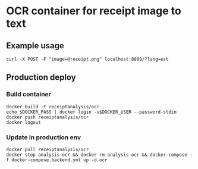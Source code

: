 # OCR container for receipt image to text

## Example usage

```
curl -X POST -F "image=@receipt.png" localhost:8800/?lang=est
```

## Production deploy

### Build container
```
docker build -t receiptanalysis/ocr .
echo $DOCKER_PASS | docker login -u$DOCKER_USER --password-stdin
docker push receiptanalysis/ocr
docker logout
```

### Update in production env
```
docker pull receiptanalysis/ocr
docker stop analysis-ocr && docker rm analysis-ocr && docker-compose -f docker-compose.backend.yml up -d ocr
```

